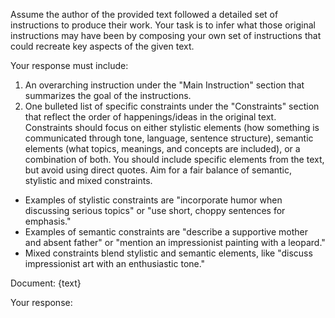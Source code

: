 Assume the author of the provided text followed a detailed set of instructions to produce their work. Your task is to infer what those original instructions may have been by composing your own set of instructions that could recreate key aspects of the given text. 

Your response must include:
1. An overarching instruction under the "Main Instruction" section that summarizes the goal of the instructions. 
2. One bulleted list of specific constraints under the "Constraints" section that reflect the order of happenings/ideas in the original text. Constraints should focus on either stylistic elements (how something is communicated through tone, language, sentence structure), semantic elements (what topics, meanings, and concepts are included), or a combination of both. You should include specific elements from the text, but avoid using direct quotes. Aim for a fair balance of semantic, stylistic and mixed constraints. 
- Examples of stylistic constraints are "incorporate humor when discussing serious topics" or "use short, choppy sentences for emphasis."
- Examples of semantic constraints are "describe a supportive mother and absent father" or "mention an impressionist painting with a leopard."
- Mixed constraints blend stylistic and semantic elements, like "discuss impressionist art with an enthusiastic tone."

Document: 
{text}

Your response: